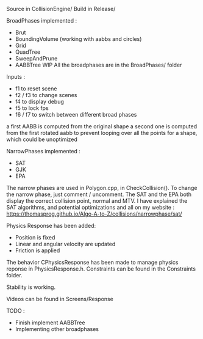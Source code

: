 Source in CollisionEngine/
Build in Release/

BroadPhases implemented : 
- Brut 
- BoundingVolume (working with aabbs and circles)
- Grid
- QuadTree
- SweepAndPrune
- AABBTree WIP
All the broadphases are in the BroadPhases/ folder

Inputs : 
- f1 to reset scene
- f2 / f3 to change scenes
- f4 to display debug
- f5 to lock fps
- f6 / f7 to switch between different broad phases

a first AABB is computed from the original shape
a second one is computed from the first rotated aabb to prevent looping over all the points for a shape, which could be unoptimized

NarrowPhases implemented : 
- SAT 
- GJK 
- EPA

The narrow phases are used in Polygon.cpp, in CheckCollision().
To change the narrow phase, just comment / uncomment.
The SAT and the EPA both display the correct collision point, normal and MTV.
I have explained the SAT algorithms, and potential optimizations and all on my website : 
https://thomasprog.github.io/Algo-A-to-Z/collisions/narrowphase/sat/

Physics Response has been added:
- Position is fixed
- Linear and angular velocity are updated
- Friction is applied

The behavior CPhysicsResponse has been made to manage physics reponse in PhysicsResponse.h.
Constraints can be found in the Constraints folder.

Stability is working.

Videos can be found in Screens/Response


TODO : 
- Finish implement AABBTree 
- Implementing other broadphases
